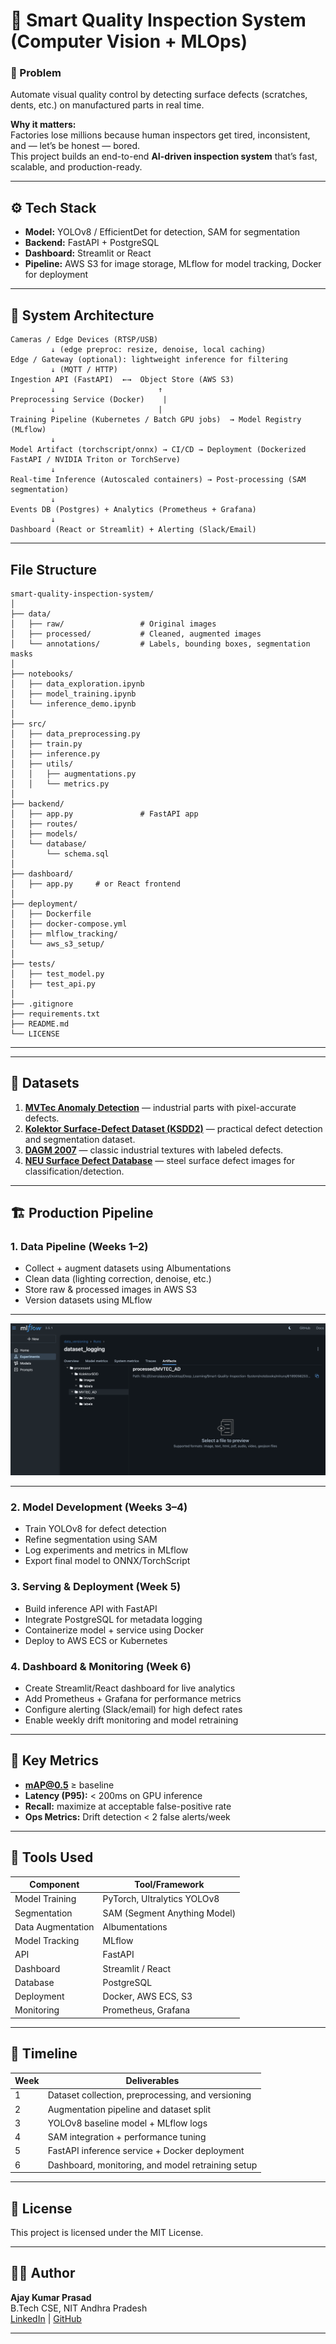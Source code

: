 # 🧠 Smart Quality Inspection System (Computer Vision + MLOps)

### 🚩 Problem
Automate visual quality control by detecting surface defects (scratches, dents, etc.) on manufactured parts in real time.

**Why it matters:**  
Factories lose millions because human inspectors get tired, inconsistent, and — let’s be honest — bored.  
This project builds an end-to-end **AI-driven inspection system** that’s fast, scalable, and production-ready.

---

## ⚙️ Tech Stack

- **Model:** YOLOv8 / EfficientDet for detection, SAM for segmentation  
- **Backend:** FastAPI + PostgreSQL  
- **Dashboard:** Streamlit or React  
- **Pipeline:** AWS S3 for image storage, MLflow for model tracking, Docker for deployment  

---

## 🧩 System Architecture
```
Cameras / Edge Devices (RTSP/USB)
         ↓ (edge preproc: resize, denoise, local caching)
Edge / Gateway (optional): lightweight inference for filtering
         ↓ (MQTT / HTTP)
Ingestion API (FastAPI)  ←→  Object Store (AWS S3)
         ↓                       ↑
Preprocessing Service (Docker)    |
         ↓                       |
Training Pipeline (Kubernetes / Batch GPU jobs)  → Model Registry (MLflow)
         ↓
Model Artifact (torchscript/onnx) → CI/CD → Deployment (Dockerized FastAPI / NVIDIA Triton or TorchServe)
         ↓
Real-time Inference (Autoscaled containers) → Post-processing (SAM segmentation)
         ↓
Events DB (Postgres) + Analytics (Prometheus + Grafana)
         ↓
Dashboard (React or Streamlit) + Alerting (Slack/Email)
```
---

## File Structure
```
smart-quality-inspection-system/
│
├── data/
│   ├── raw/                 # Original images
│   ├── processed/           # Cleaned, augmented images
│   └── annotations/         # Labels, bounding boxes, segmentation masks
│
├── notebooks/
│   ├── data_exploration.ipynb
│   ├── model_training.ipynb
│   └── inference_demo.ipynb
│
├── src/
│   ├── data_preprocessing.py
│   ├── train.py
│   ├── inference.py
│   ├── utils/
│   │   ├── augmentations.py
│   │   └── metrics.py
│
├── backend/
│   ├── app.py               # FastAPI app
│   ├── routes/
│   ├── models/
│   └── database/
│       └── schema.sql
│
├── dashboard/
│   ├── app.py     # or React frontend
│
├── deployment/
│   ├── Dockerfile
│   ├── docker-compose.yml
│   ├── mlflow_tracking/
│   └── aws_s3_setup/
│
├── tests/
│   ├── test_model.py
│   ├── test_api.py
│
├── .gitignore
├── requirements.txt
├── README.md
└── LICENSE
```
---


---

## 🧠 Datasets

1. **[MVTec Anomaly Detection](https://www.mvtec.com/company/research/datasets/mvtec-ad)** — industrial parts with pixel-accurate defects.  
2. **[Kolektor Surface-Defect Dataset (KSDD2)](https://www.vicos.si/resources/kolektorsdd2/)** — practical defect detection and segmentation dataset.  
3. **[DAGM 2007](https://www.kaggle.com/datasets)** — classic industrial textures with labeled defects.  
4. **[NEU Surface Defect Database](https://www.kaggle.com/datasets)** — steel surface defect images for classification/detection.

---

## 🏗️ Production Pipeline

### 1. Data Pipeline (Weeks 1–2)
- Collect + augment datasets using Albumentations  
- Clean data (lighting correction, denoise, etc.)  
- Store raw & processed images in AWS S3  
- Version datasets using MLflow
---
![alt text](assets/image.png)

---

### 2. Model Development (Weeks 3–4)
- Train YOLOv8 for defect detection  
- Refine segmentation using SAM  
- Log experiments and metrics in MLflow  
- Export final model to ONNX/TorchScript

### 3. Serving & Deployment (Week 5)
- Build inference API with FastAPI  
- Integrate PostgreSQL for metadata logging  
- Containerize model + service using Docker  
- Deploy to AWS ECS or Kubernetes

### 4. Dashboard & Monitoring (Week 6)
- Create Streamlit/React dashboard for live analytics  
- Add Prometheus + Grafana for performance metrics  
- Configure alerting (Slack/email) for high defect rates  
- Enable weekly drift monitoring and model retraining

---

## 🧮 Key Metrics

- **mAP@0.5** ≥ baseline  
- **Latency (P95):** < 200ms on GPU inference  
- **Recall:** maximize at acceptable false-positive rate  
- **Ops Metrics:** Drift detection < 2 false alerts/week  

---

## 🧰 Tools Used

| Component | Tool/Framework |
|------------|----------------|
| Model Training | PyTorch, Ultralytics YOLOv8 |
| Segmentation | SAM (Segment Anything Model) |
| Data Augmentation | Albumentations |
| Model Tracking | MLflow |
| API | FastAPI |
| Dashboard | Streamlit / React |
| Database | PostgreSQL |
| Deployment | Docker, AWS ECS, S3 |
| Monitoring | Prometheus, Grafana |

---

## 🧭 Timeline

| Week | Deliverables |
|------|---------------|
| 1 | Dataset collection, preprocessing, and versioning |
| 2 | Augmentation pipeline and dataset split |
| 3 | YOLOv8 baseline model + MLflow logs |
| 4 | SAM integration + performance tuning |
| 5 | FastAPI inference service + Docker deployment |
| 6 | Dashboard, monitoring, and model retraining setup |


---

## 📜 License

This project is licensed under the MIT License.

---

## 👨‍💻 Author

**Ajay Kumar Prasad**  
B.Tech CSE, NIT Andhra Pradesh  
[LinkedIn](https://linkedin.com/in/ajay-kumar-prasad) | [GitHub](https://github.com/Ajay-Kumar-Prasad)

---
